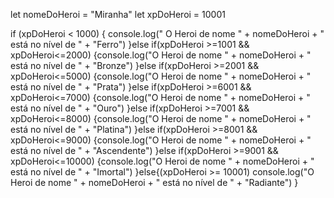 let nomeDoHeroi = "Miranha"
let xpDoHeroi = 10001


if (xpDoHeroi < 1000) {
  console.log(" O Heroi de nome " + nomeDoHeroi + " está no nível de " + "Ferro")
}else if(xpDoHeroi >=1001 && xpDoHeroi<=2000)
  {console.log("O Heroi de nome " + nomeDoHeroi + " está no nível de " + "Bronze")
}else if(xpDoHeroi >=2001 && xpDoHeroi<=5000)
  {console.log("O Heroi de nome " + nomeDoHeroi + " está no nível de " + "Prata")
}else if(xpDoHeroi >=6001 && xpDoHeroi<=7000)
  {console.log("O Heroi de nome " + nomeDoHeroi + " está no nível de " + "Ouro")
}else if(xpDoHeroi >=7001 && xpDoHeroi<=8000)
  {console.log("O Heroi de nome " + nomeDoHeroi + " está no nível de " + "Platina")
}else if(xpDoHeroi >=8001 && xpDoHeroi<=9000)
  {console.log("O Heroi de nome " + nomeDoHeroi + " está no nível de " + "Ascendente")
}else if(xpDoHeroi >=9001 && xpDoHeroi<=10000)
  {console.log("O Heroi de nome " + nomeDoHeroi + " está no nível de " + "Imortal")
}else{(xpDoHeroi >= 10001)
  console.log("O Heroi de nome " + nomeDoHeroi + " está no nível de " + "Radiante")
}
